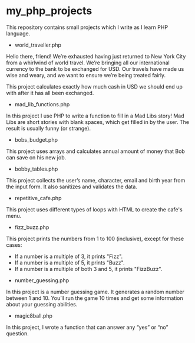 # my_php_projects
This repository contains small projects which I write as I learn PHP language.

- world_traveller.php

Hello there, friend! We’re exhausted having just returned to New York City from a whirlwind of world travel. 
We’re bringing all our international currency to the bank to be exchanged for USD. 
Our travels have made us wise and weary, and we want to ensure we’re being treated fairly.

This project calculates exactly how much cash in USD we should end up with after it has all been exchanged.

- mad_lib_functions.php

In this project I use PHP to write a function to fill in a Mad Libs story! 
Mad Libs are short stories with blank spaces, which get filled in by the user.
The result is usually funny (or strange).

- bobs_budget.php

This project uses arrays and calculates annual amount of money that Bob can save on his new job.

- bobby_tables.php

This project collects the user’s name, character, email and birth year from the input form.
It also sanitizes and validates the data.

- repetitive_cafe.php

This project uses different types of loops with HTML to create the cafe's menu.

- fizz_buzz.php

This project prints the numbers from 1 to 100 (inclusive), except for these cases:
* If a number is a multiple of 3, it prints "Fizz".
* If a number is a multiple of 5, it prints "Buzz".
* If a number is a multiple of both 3 and 5, it prints "FizzBuzz".

- number_guessing.php

In this project is a number guessing game. It generates a random number between 1 and 10. 
You’ll run the game 10 times and get some information about your guessing abilities.

- magic8ball.php

In this project, I wrote a function that can answer any “yes” or “no” question.
